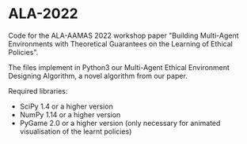 # ALA-2022

Code for the ALA-AAMAS 2022 workshop paper "Building Multi-Agent Environments with Theoretical Guarantees on the Learning of Ethical Policies".

The files implement in Python3 our Multi-Agent Ethical Environment Designing Algorithm, a novel algorithm from our paper.

Required libraries:

* SciPy 1.4 or a higher version
* NumPy 1.14 or a higher version
* PyGame 2.0 or a higher version (only necessary for animated visualisation of the learnt policies)


